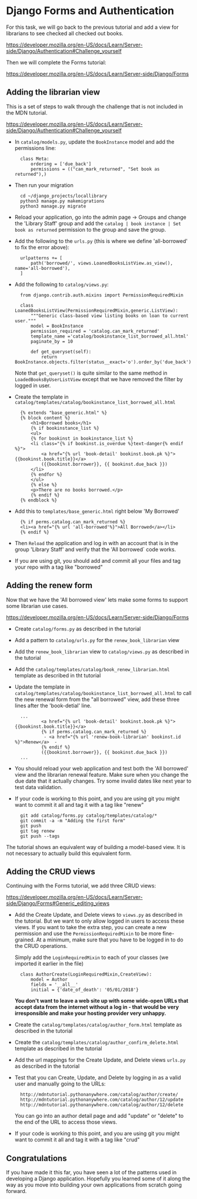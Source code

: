 Django Forms and Authentication
===============================

For this task, we will go back to the previous tutorial and add a view
for librarians to see checked all checked out books.

https://developer.mozilla.org/en-US/docs/Learn/Server-side/Django/Authentication#Challenge_yourself

Then we will complete the Forms tutorial:

https://developer.mozilla.org/en-US/docs/Learn/Server-side/Django/Forms

Adding the librarian view
-------------------------

This is a set of steps to walk through the challenge that is not included in the MDN tutorial.

https://developer.mozilla.org/en-US/docs/Learn/Server-side/Django/Authentication#Challenge_yourself

* In `catalog/models.py`, update the `BookInstance` model and add the permissions line:

        class Meta:
            ordering = ['due_back']
            permissions = (("can_mark_returned", "Set book as returned"),)

* Then run your migration

        cd ~/django_projects/locallibrary
        python3 manage.py makemigrations
        python3 manage.py migrate

* Reload your application, go into the admin page -> Groups and change the 'Library Staff' group
and add the `catalog | book instance | Set book as returned` permission to the group and save the group.

* Add the following to the `urls.py` (this is where we define 'all-borrowed' to fix the error above):

        urlpatterns += [
            path('borrowed/', views.LoanedBooksListView.as_view(), name='all-borrowed'),
        ]

* Add the following to `catalog/views.py`:

        from django.contrib.auth.mixins import PermissionRequiredMixin

        class LoanedBooksListView(PermissionRequiredMixin,generic.ListView):
            """Generic class-based view listing books on loan to current user."""
            model = BookInstance
            permission_required = 'catalog.can_mark_returned'
            template_name ='catalog/bookinstance_list_borrowed_all.html'
            paginate_by = 10

            def get_queryset(self):
                return BookInstance.objects.filter(status__exact='o').order_by('due_back')

    Note that `get_queryset()` is quite similar to the same method in `LoadedBooksByUserListView`
    except that we have removed the filter by logged in user.

* Create the template in `catalog/templates/catalog/bookinstance_list_borrowed_all.html`

        {% extends "base_generic.html" %}
        {% block content %}
            <h1>Borrowed books</h1>
            {% if bookinstance_list %}
            <ul>
            {% for bookinst in bookinstance_list %}
            <li class="{% if bookinst.is_overdue %}text-danger{% endif %}">
                <a href="{% url 'book-detail' bookinst.book.pk %}">{{bookinst.book.title}}</a>
                ({{bookinst.borrower}}, {{ bookinst.due_back }})
            </li>
            {% endfor %}
            </ul>
            {% else %}
            <p>There are no books borrowed.</p>
            {% endif %}
        {% endblock %}

* Add this to `templates/base_generic.html` right below 'My Borrowed'

        {% if perms.catalog.can_mark_returned %}
        <li><a href="{% url 'all-borrowed'%}">All Borrowed</a></li>   
        {% endif %}

* Then `Reload` the application and log in with an account that is in the group 'Library Staff'
and verify that the 'All borrowed` code works.

* If you are using git, you should add and commit all your files and tag your repo
with a tag like "borrowed"

Adding the renew form
---------------------

Now that we have the 'All borrowed view' lets make some forms to support some librarian use cases.

https://developer.mozilla.org/en-US/docs/Learn/Server-side/Django/Forms

* Create `catalog/forms.py` as described in the tutorial

* Add a pattern to `catalog/urls.py` for the `renew_book_librarian` view

* Add the `renew_book_librarian` view to `catalog/views.py` as described in the tutorial

* Add the `catalog/templates/catalog/book_renew_librarian.html` template as described in tht tutorial

* Update the template in `catalog/templates/catalog/bookinstance_list_borrowed_all.html` to call the new
renewal form from the "all borrowed" view, add these three lines after the 'book-detial' line.

        ...
                <a href="{% url 'book-detail' bookinst.book.pk %}">{{bookinst.book.title}}</a>
                {% if perms.catalog.can_mark_returned %}   
                 - <a href="{% url 'renew-book-librarian' bookinst.id %}">Renew</a>  - 
                {% endif %}
                ({{bookinst.borrower}}, {{ bookinst.due_back }})
        ...

* You should reload your web application and test both the 'All borrowed' view and the librarian renewal
feature.  Make sure when you change the due date that it actually changes.  Try some invalid dates like
next year to test data validation.

* If your code is working to this point, and you are using git you might want to commit
it all and tag it with a tag like "renew"

        git add catalog/forms.py catalog/templates/catalog/*
        git commit -a -m "Adding the first form"
        git push
        git tag renew
        git push --tags

The tutorial shows an equivalent way of building a model-based view.  It is not necessary to actually build
this equivalent form.

Adding the CRUD views
---------------------

Continuing with the Forms tutorial, we add three CRUD views:

https://developer.mozilla.org/en-US/docs/Learn/Server-side/Django/Forms#Generic_editing_views

* Add the Create Update, and Delete views to `views.py` as described in the tutorial.  But we want to
only allow logged in users to access these views.  If you want to take the extra step, you can create a new permission
and use the `PermissionRequiredMixin` to be more fine-grained.  At a minimum, make sure that you have to be
logged in to do the CRUD operations.  

    Simply add the `LoginRequiredMixin` to each of your classes (we imported it earlier in the file)

        class AuthorCreate(LoginRequiredMixin,CreateView):
            model = Author
            fields = '__all__'
            initial = {'date_of_death': '05/01/2018'}

    __You don't want to leave a web site up with some 
    wide-open URLs that accept data from the internet without a log in - that would be very irresponsible
    and make your hosting provider very unhappy.__
        
* Create the `catalog/templates/catalog/author_form.html` template as described in the tutorial

* Create the `catalog/templates/catalog/author_confirm_delete.html` template as described in the tutorial

* Add the url mappings for the Create Update, and Delete views `urls.py` as described in the tutorial

* Test that you can Create, Update, and Delete by logging in as a valid user and manually going to the URLs:

        http://mdntutorial.pythonanywhere.com/catalog/author/create/
        http://mdntutorial.pythonanywhere.com/catalog/author/12/update
        http://mdntutorial.pythonanywhere.com/catalog/author/12/delete

    You can go into an author detail page and add "update" or "delete" to the end of the URL to access
    those views.

* If your code is working to this point, and you are using git you might want to commit
it all and tag it with a tag like "crud"

Congratulations
---------------

If you have made it this far, you have seen a lot of the patterns used in developing a Django application.
Hopefully you learned some of it along the way as you move into building your own applications from scratch
going forward.
